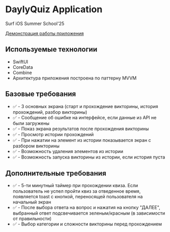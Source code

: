 # DaylyQuiz Application
Surf iOS Summer School'25

[Демонстрация работы приложения](https://www.youtube.com/shorts/hN6XEm4Qmq0)

## Используемые технологии
- SwiftUI
- CoreData
- Combine
- Архитектура приложения построена по паттерну MVVM

## Базовые требования
- ✅ - 3 основных экрана (старт и прохождение викторины, история прохождений, разбор викторины)
- ✅ - Сообщение об ошибке на интерфейсе, если данные из API не были загружены
- ✅ - Показ экрана результатов после прохождения викторины
- ✅ - Просмотр истории прохождений
- ✅ - При нажатии на элемент из истории показывается экран с разбором викторины
- ✅ - Возможность удаления элементов из истории
- ✅ - Возможность запуска викторины из истории, если история пуста

## Дополнительные требования
- ✅ - 5-ти минутный таймер при прохождении квиза. Если пользователь не успел пройти квиз за отведенное время, появляется toast с кнопкой, переносящей пользователя на начальный экран
- ✅ - После выбора ответа на вопрос и нажатия на кнопку "ДАЛЕЕ", выбранный ответ подсвечивается зеленым/красным (в зависимости от правильности)
- ✅ - Выбор категории и сложности викторины перед прохождением
  
